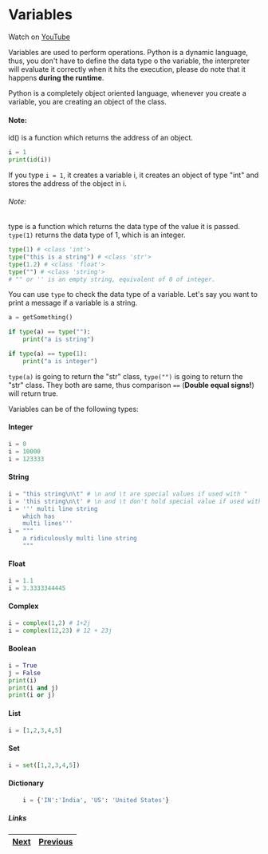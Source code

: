 # Variables

Watch on [YouTube](https://www.youtube.com/watch?v=3_-W0S1VdLo)

Variables are used to perform operations. Python is a dynamic language, thus, you don't have to define the data type o the variable, the interpreter will evaluate it correctly when it hits the execution, please do note that it happens **during the runtime**.

Python is a completely object oriented language, whenever you create a variable, you are creating an object of the class. 

#### Note:

id() is a function which returns the address of an object.

```python
i = 1
print(id(i))
```

If you type `i = 1`, it creates a variable i, it creates an object of type "int" and stores the address of the object in i.

###### Note:
type is a function which returns the data type of the value it is passed. `type(1)` returns the data type of 1, which is an integer.

```python
type(1) # <class 'int'>
type("this is a string") # <class 'str'>
type(1.2) # <class 'float'>
type("") # <class 'string'> 
# "" or '' is an empty string, equivalent of 0 of integer.
```

You can use `type` to check the data type of a variable. Let's say you want to print a message if a variable is a string.

```python
a = getSomething()

if type(a) == type(""):
	print("a is string")

if type(a) == type(1):
	print("a is integer")
```

`type(a)` is going to return the "str" class, `type("")` is going to return the "str" class. They both are same, thus comparison `==` (**Double equal signs!**) will return true.

Variables can be of the following types:

#### Integer

```python
i = 0
i = 10000
i = 123333
```

#### String

```python
i = "this string\n\t" # \n and \t are special values if used with "
i = 'this string\n\t' # \n and \t don't hold special value if used with '
i = ''' multi line string
	which has
	multi lines'''
i = """
	a ridiculously multi line string
	"""
```

#### Float

```python
i = 1.1
i = 3.3333344445
```

#### Complex

```python
i = complex(1,2) # 1+2j
i = complex(12,23) # 12 + 23j
```

#### Boolean

```python
i = True
j = False
print(i)
print(i and j)
print(i or j)
```

#### List

```python
i = [1,2,3,4,5]
```

#### Set

```python
i = set([1,2,3,4,5])
```

#### Dictionary

```python
	i = {'IN':'India', 'US': 'United States'}
```

##### Links

|[Next](3.2operators.md) | [Previous](2more_about_language.md) | 
| ----| ----| 